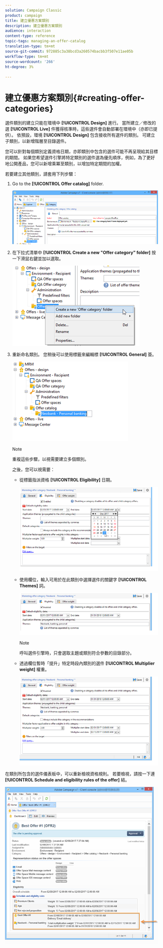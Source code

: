 ```yaml
---
solution: Campaign Classic
product: campaign
title: 建立優惠方案類別
description: 建立優惠方案類別
audience: interaction
content-type: reference
topic-tags: managing-an-offer-catalog
translation-type: tm+mt
source-git-commit: 972885c3a38bcd3a260574bacbb3f507e11ae05b
workflow-type: tm+mt
source-wordcount: '266'
ht-degree: 3%

---
```



# 建立優惠方案類別{#creating-offer-categories}

選件類別的建立只能在環境中 **[!UICONTROL Design]** 進行。 當所建立／修改的選 **[!UICONTROL Live]** 件獲得核準時，這些選件會自動部署在環境中（亦即已提供）。 依預設，環境 **[!UICONTROL Design]** 包含接收所有選件的類別。 可建立子類別，以新增階層至目錄選件。

您可以針對每個類別定義資格日期，亦即類別中包含的選件可能不再呈現給其目標的期間。 如果您希望選件引擎將特定類別的選件選為優先順序，例如，為了更好地公開產品，您可以新增乘冪至類別，以增加特定期間的加權。

若要建立其他類別，請套用下列步驟：

1. Go to the **[!UICONTROL Offer catalog]** folder.

   ![](assets/offer_cat_create_001.png)

1. 在下拉式清單中 **[!UICONTROL Create a new "Offer category" folder]** 按一下滑鼠右鍵並加以選取。

   ![](assets/offer_cat_create_002.png)

1. 重新命名類別。 您稍後可以使用標籤來編輯標 **[!UICONTROL General]** 簽。

   ![](assets/offer_cat_create_003.png)

   >[!NOTE]
   >
   >重複這些步驟，以視需要建立多個類別。

   之後，您可以視需要：

   * 從標籤指派資格 **[!UICONTROL Eligibility]** 日期。

      ![](assets/offer_cat_create_004.png)

   * 使用欄位，輸入可用於在此類別中選擇選件的關鍵字 **[!UICONTROL Themes]** 詞。

      ![](assets/offer_cat_create_005.png)

      >[!NOTE]
      >
      >呼叫選件引擎時，只會選取主題或類別符合參數的目錄部分。

   * 透過欄位暫時「提升」特定時段內類別的選件 **[!UICONTROL Multiplier weight]** 權重。

      ![](assets/offer_cat_create_006.png)

在類別所包含的選件儀表板中，可以重新檢視資格規則。 若要檢視，請按一下連 **[!UICONTROL Schedule and eligibility rules of the offer]** 結。

![](assets/offer_create_006.png)

